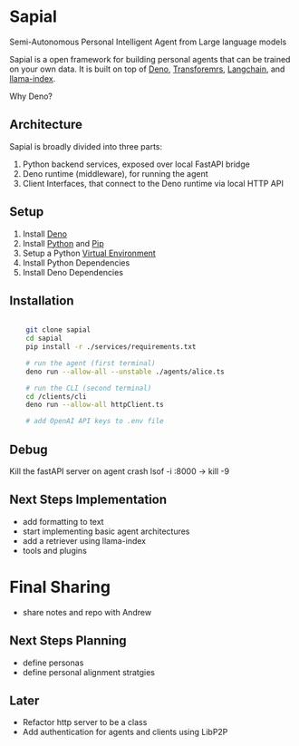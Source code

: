# Sapial
Semi-Autonomous Personal Intelligent Agent from Large language models

Sapial is a open framework for building personal agents that can be trained on your own data. It is built on top of [Deno](https://deno.land/), [Transforemrs](), [Langchain](), and [llama-index]().

Why Deno? 

## Architecture
Sapial is broadly divided into three parts:
1. Python backend services, exposed over local FastAPI bridge
2. Deno runtime (middleware), for running the agent
3. Client Interfaces, that connect to the Deno runtime via local HTTP API


## Setup
1. Install [Deno](https://deno.com/runtime)
2. Install [Python](https://www.python.org/) and [Pip](https://pip.pypa.io/en/stable/installation/) 
3. Setup a Python [Virtual Environment](https://www.freecodecamp.org/news/how-to-setup-virtual-environments-in-python/)
4. Install Python Dependencies
5. Install Deno Dependencies


## Installation
```bash
    
    git clone sapial  
    cd sapial
    pip install -r ./services/requirements.txt

    # run the agent (first terminal)
    deno run --allow-all --unstable ./agents/alice.ts

    # run the CLI (second terminal)
    cd /clients/cli
    deno run --allow-all httpClient.ts

    # add OpenAI API keys to .env file

```


## Debug
Kill the fastAPI server on agent crash
lsof -i :8000 -> <PID>
kill -9 <PID>

## Next Steps Implementation
- add formatting to text
- start implementing basic agent architectures 
- add a retriever using llama-index
- tools and plugins

# Final Sharing
- share notes and repo with Andrew 

## Next Steps Planning
- define personas
- define personal alignment stratgies

## Later
- Refactor http server to be a class
- Add authentication for agents and clients using LibP2P
